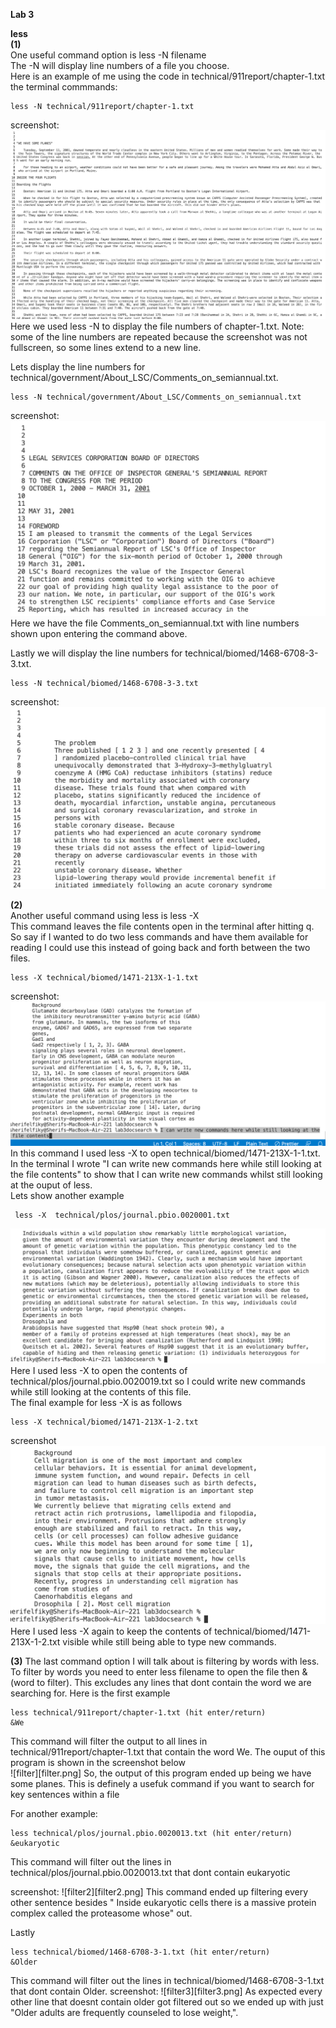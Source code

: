 **Lab 3** <br>

**less** <br>
**(1)** <br>
One useful command option is less -N filename <br>
The -N will display line numbers of a file you choose. <br>
Here is an example of me using the code in technical/911report/chapter-1.txt <br>
the terminal commmands: <br>
```
less -N technical/911report/chapter-1.txt
```
screenshot: <br>
![less -N](lessn.png)
Here we used less -N to display the file numbers of chapter-1.txt. Note: some of the line numbers are repeated because the screenshot was not fullscreen, so some lines extend to a new line.

Lets display the line numbers for technical/government/About_LSC/Comments_on_semiannual.txt. <br>
```
less -N technical/government/About_LSC/Comments_on_semiannual.txt
```
screenshot:
![less -N2](lessn2.png)
Here we have the file Comments_on_semiannual.txt with line numbers shown upon entering the command above. <br>

Lastly we will display the line numbers for technical/biomed/1468-6708-3-3.txt. <br>
```
less -N technical/biomed/1468-6708-3-3.txt 
```
screenshot:
![less -N3](lessn3.png)

**(2)** <br>
Another useful command using less is less -X <filename> <br>
This command leaves the file contents open in the terminal after hitting q. So say if I wanted to do two less commands and have them available for reading I could use this instead of going back and forth between the two files. <br>
```
less -X technical/biomed/1471-213X-1-1.txt
```
 screenshot:
  ![lessx](lessx.png)
  In this command I used less -X to open technical/biomed/1471-213X-1-1.txt.
 In the terminal I wrote "I can write new commands here while still looking at the
 file contents" to show that I can write new commands whilst still looking at the ouput of less. <br>
 Lets show another example
 ```
  less -X  technical/plos/journal.pbio.0020001.txt
 ```
   
 ![lessx2](lessx2.png)
  Here I used less -X to open the contents of technical/plos/journal.pbio.0020019.txt so I could write new commands while still looking at the contents of this file. <br>
  The final example for less -X is as follows <br>
 ```
 less -X technical/biomed/1471-213X-1-2.txt
 ```
 
  screenshot 
  ![lessx3](lessx3.png)
  Here I used less -X again to keep the contents of technical/biomed/1471-213X-1-2.txt visible while still being able to type new commands.
  
  
  
 
 **(3)**
 The last command option I will talk about is filtering by words with less. To filter by words you need to enter less filename to open the file then &(word to filter). This excludes any lines that dont contain the word we are searching for.
 Here is the first example
 ```
 less technical/911report/chapter-1.txt (hit enter/return)
 &We
 ``` 
 This command will filter the output to all lines in technical/911report/chapter-1.txt that contain the word We. 
 The ouput of this program is shown in the screenshot below <br> 
 ![filter][filter.png]
 So, the output of this program ended up being we have some planes. This is definely a usefuk command if you want to search for key sentences within a file <br>

 
 For another example:
 ```
 less technical/plos/journal.pbio.0020013.txt (hit enter/return)
 &eukaryotic 
 ```
 This command will filter out the lines in technical/plos/journal.pbio.0020013.txt that dont contain eukaryotic 
 
 screenshot:
  ![filter2][filter2.png]
 This command ended up filtering every other sentence besides " Inside eukaryotic cells there is a massive protein complex called the proteasome whose" out.
 
 Lastly 
 ```
less technical/biomed/1468-6708-3-1.txt (hit enter/return)
 &Older
 ```
  This command will filter out the lines in technical/biomed/1468-6708-3-1.txt that dont contain Older.
 screenshot:
  ![filter3][filter3.png]
 As expected every other line that doesnt contain older got filtered out so we ended up with just "Older adults are frequently counseled to lose weight,".
 
 
 
 

 


